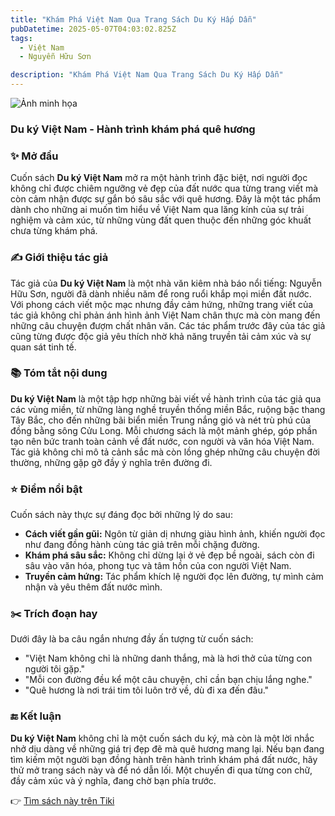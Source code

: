 ```yaml
---
title: "Khám Phá Việt Nam Qua Trang Sách Du Ký Hấp Dẫn"
pubDatetime: 2025-05-07T04:03:02.825Z
tags:
  - Việt Nam
  - Nguyễn Hữu Sơn

description: "Khám Phá Việt Nam Qua Trang Sách Du Ký Hấp Dẫn"
---
```


![Ảnh minh họa](https://external-content.duckduckgo.com/iu/?u=https%3A%2F%2Ffile.hstatic.net%2F200000692705%2Ffile%2Fdu-ky-viet-nam-tren-nam-phong-ta_grande.jpg&f=1&nofb=1&ipt=40b81ce90e3d4aee1e2cd9f7a45a60d983d0c7a5d4fa4d4f960138f9db78e89c) 

 ### Du ký Việt Nam - Hành trình khám phá quê hương

### ✨ Mở đầu  
Cuốn sách **Du ký Việt Nam** mở ra một hành trình đặc biệt, nơi người đọc không chỉ được chiêm ngưỡng vẻ đẹp của đất nước qua từng trang viết mà còn cảm nhận được sự gắn bó sâu sắc với quê hương. Đây là một tác phẩm dành cho những ai muốn tìm hiểu về Việt Nam qua lăng kính của sự trải nghiệm và cảm xúc, từ những vùng đất quen thuộc đến những góc khuất chưa từng khám phá.

### ✍️ Giới thiệu tác giả  
Tác giả của **Du ký Việt Nam** là một nhà văn kiêm nhà báo nổi tiếng: Nguyễn Hữu Sơn, người đã dành nhiều năm để rong ruổi khắp mọi miền đất nước. Với phong cách viết mộc mạc nhưng đầy cảm hứng, những trang viết của tác giả không chỉ phản ánh hình ảnh Việt Nam chân thực mà còn mang đến những câu chuyện đượm chất nhân văn. Các tác phẩm trước đây của tác giả cũng từng được độc giả yêu thích nhờ khả năng truyền tải cảm xúc và sự quan sát tinh tế.

### 📚 Tóm tắt nội dung  
**Du ký Việt Nam** là một tập hợp những bài viết về hành trình của tác giả qua các vùng miền, từ những làng nghề truyền thống miền Bắc, ruộng bậc thang Tây Bắc, cho đến những bãi biển miền Trung nắng gió và nét trù phú của đồng bằng sông Cửu Long. Mỗi chương sách là một mảnh ghép, góp phần tạo nên bức tranh toàn cảnh về đất nước, con người và văn hóa Việt Nam. Tác giả không chỉ mô tả cảnh sắc mà còn lồng ghép những câu chuyện đời thường, những gặp gỡ đầy ý nghĩa trên đường đi.

### ⭐ Điểm nổi bật  
Cuốn sách này thực sự đáng đọc bởi những lý do sau:  
- **Cách viết gần gũi:** Ngôn từ giản dị nhưng giàu hình ảnh, khiến người đọc như đang đồng hành cùng tác giả trên mỗi chặng đường.  
- **Khám phá sâu sắc:** Không chỉ dừng lại ở vẻ đẹp bề ngoài, sách còn đi sâu vào văn hóa, phong tục và tâm hồn của con người Việt Nam.  
- **Truyền cảm hứng:** Tác phẩm khích lệ người đọc lên đường, tự mình cảm nhận và yêu thêm đất nước mình.  

### ✂️ Trích đoạn hay  
Dưới đây là ba câu ngắn nhưng đầy ấn tượng từ cuốn sách:  
- "Việt Nam không chỉ là những danh thắng, mà là hơi thở của từng con người tôi gặp."  
- "Mỗi con đường đều kể một câu chuyện, chỉ cần bạn chịu lắng nghe."  
- "Quê hương là nơi trái tim tôi luôn trở về, dù đi xa đến đâu."

### 🔚 Kết luận  
**Du ký Việt Nam** không chỉ là một cuốn sách du ký, mà còn là một lời nhắc nhở dịu dàng về những giá trị đẹp đẽ mà quê hương mang lại. Nếu bạn đang tìm kiếm một người bạn đồng hành trên hành trình khám phá đất nước, hãy thử mở trang sách này và để nó dẫn lối. Một chuyến đi qua từng con chữ, đầy cảm xúc và ý nghĩa, đang chờ bạn phía trước.

👉 [Tìm sách này trên Tiki](https://tiki.vn/search?q=Du%20k%C3%BD%20Vi%E1%BB%87t%20Nam)
